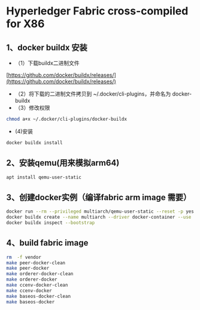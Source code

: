 # Hyperledger Fabric cross-compiled for X86

## 1、docker buildx 安装
- （1）下载buildx二进制文件

[https://github.com/docker/buildx/releases/](https://github.com/docker/buildx/releases/)

- （2）将下载的二进制文件拷贝到 ~/.docker/cli-plugins，并命名为 docker-buildx
- （3）修改权限
```bash
chmod a+x ~/.docker/cli-plugins/docker-buildx
```
- (4)安装
```bash
docker buildx install
```

## 2、安装qemu(用来模拟arm64)
```bash
apt install qemu-user-static
```

## 3、创建docker实例（编译fabric arm image 需要）
```bash
docker run --rm --privileged multiarch/qemu-user-static --reset -p yes
docker buildx create --name multiarch --driver docker-container --use
docker buildx inspect --bootstrap
```
## 4、build fabric image
```bash
rm  -f vendor 
make peer-docker-clean
make peer-docker
make orderer-docker-clean
make orderer-docker
make ccenv-docker-clean
make ccenv-docker
make baseos-docker-clean
make baseos-docker
```
